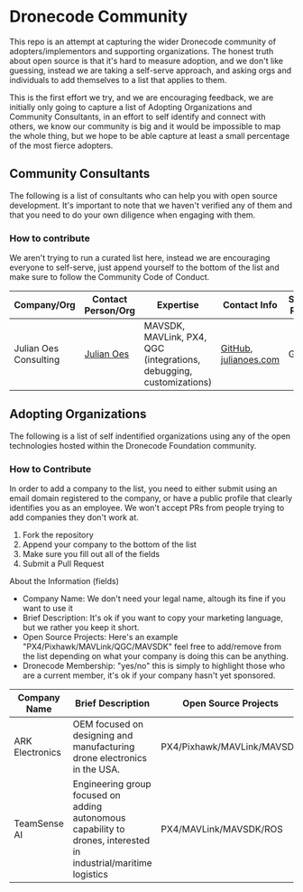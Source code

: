 # Dronecode Community

This repo is an attempt at capturing the wider Dronecode community of
adopters/implementors and supporting organizations. The honest truth
about open source is that it's hard to measure adoption, and we don't
like guessing, instead we are taking a self-serve approach, and asking
orgs and individuals to add themselves to a list that applies to them.

This is the first effort we try, and we are encouraging feedback, we are
initially only going to capture a list of Adopting Organizations and
Community Consultants, in an effort to self identify and connect with
others, we know our community is big and it would be impossible to map
the whole thing, but we hope to be able capture at least a small
percentage of the most fierce adopters.

## Community Consultants

The following is a list of consultants who can help you with open source
development. It's important to note that we haven't verified any of them
and that you need to do your own diligence when engaging with them.

### How to contribute

We aren't trying to run a curated list here, instead we are encouraging
everyone to self-serve, just append yourself to the bottom of the list
and make sure to follow the Community Code of Conduct.


| Company/Org  | Contact Person/Org  | Expertise  | Contact Info  | Service Region  | Dronecode Member  |
|---|---|---|---|---|---|
| Julian Oes Consulting | [Julian Oes](mailto:julian@oes.ch) | MAVSDK, MAVLink, PX4, QGC (integrations, debugging, customizations) | [GitHub](https://github.com/julianoes), [julianoes.com](https://julianoes.com) | Global | N/A |


## Adopting Organizations

The following is a list of self indentified organizations using any of
the open technologies hosted within the Dronecode Foundation community.

### How to Contribute

In order to add a company to the list, you need to either submit using
an email domain registered to the company, or have a public profile that
clearly identifies you as an employee. We won't accept PRs from people
trying to add companies they don't work at.

1. Fork the repository
2. Append your company to the bottom of the list
3. Make sure you fill out all of the fields
4. Submit a Pull Request

About the Information (fields)
* Company Name: We don't need your legal name, altough its fine if you
  want to use it
* Brief Description: It's ok if you want to copy your marketing
  language, but we rather you keep it short.
* Open Source Projects: Here's an example
  "PX4/Pixhawk/MAVLink/QGC/MAVSDK" feel free to add/remove from the
list depending on what your company is doing this can be anything.
* Dronecode Membership: "yes/no" this is simply to highlight those who
  are a current member, it's ok if your company hasn't yet sponsored.


| Company Name | Brief Description | Open Source Projects | Website | Dronecode Membership |
|---|---|---|---|---|
| ARK Electronics| OEM focused on designing and manufacturing drone electronics in the USA. | PX4/Pixhawk/MAVLink/MAVSDK | https://arkelectron.com | Silver |
| TeamSense AI | Engineering group focused on adding autonomous capability to drones, interested in industrial/maritime logistics | PX4/MAVLink/MAVSDK/ROS | www.teamsense.dev | None |

